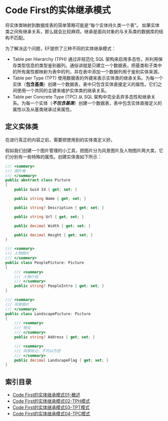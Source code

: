 # Code First的实体继承模式

将实体类映射到数据库表的简单策略可能是“每个实体持久类一个表”。 如果实体类之间有继承关系，那么就会比较麻烦。继承是面向对象的与关系类的数据库的结构不匹配。

为了解决这个问题，EF提供了三种不同的实体继承模式：

- Table per Hierarchy (TPH)
  通过非规范化 SQL 架构来启用多态性，并利用保存类型信息的类型鉴别器列。通俗讲就是只建立一个数据表，把基类和子类中的所有属性都映射为表中的列，并在表中添加一个数据列用于鉴别实体来源。
- Table per Type (TPT)
  使用数据表的外键来表示实体类的继承关系。为每一个实体（**包含基类**）创建一个数据表，表中只包含实体直接定义的属性。它们之间使用一个共同的主键来维护实体类的继承关系。
- Table per Concrete Type (TPC)
  从 SQL 架构中完全丢弃多态性和继承关系。为每一个实体（***不包含基类***）创建一个数据表，表中包含实体直接定义的属性以及从基类继承过来属性。

## 定义实体类

在进行真正的内容之前，需要把使用到的实体类定义好。

假如我们创建一个图片管理的小工具，把图片分为风景图片及人物图片两大类，它们分别有一些特殊的属性。创建实体类如下所示：

~~~ csharp
/// <summary>
/// 图片类
/// </summary>
public abstract class Picture
{
    public Guid Id { get; set; }

    public string Name { get; set; }

    public string? Description { get; set; }

    public string Url { get; set; }

    public decimal Width { get; set; }

    public decimal Height { get; set; }
}

/// <summary>
/// 人物图片
/// </summary>
public class PeoplePicture: Picture
{
    /// <summary>
    /// 人物介绍
    /// </summary>
    public string? PeopleIntro { get; set; }
}

/// <summary>
/// 风景图片
/// </summary>
public class LandscapePicture: Picture
{
    /// <summary>
    /// 地址
    /// </summary>
    public string? Address { get; set; }

    /// <summary>
    /// 风景标记，不可以为空
    /// </summary>
    public decimal LandscapeFlag { get; set; }
}
~~~

## 索引目录

- [Code First的实体继承模式01-概述](./Code%20First%E7%9A%84%E5%AE%9E%E4%BD%93%E7%BB%A7%E6%89%BF%E6%A8%A1%E5%BC%8F01-%E6%A6%82%E8%BF%B0.md)
- [Code First的实体继承模式02-TPH模式](./Code%20First%E7%9A%84%E5%AE%9E%E4%BD%93%E7%BB%A7%E6%89%BF%E6%A8%A1%E5%BC%8F02-TPH%E6%A8%A1%E5%BC%8F.md)
- [Code First的实体继承模式03-TPT模式](./Code%20First%E7%9A%84%E5%AE%9E%E4%BD%93%E7%BB%A7%E6%89%BF%E6%A8%A1%E5%BC%8F03-TPT%E6%A8%A1%E5%BC%8F.md)
- [Code First的实体继承模式04-TPC模式](./Code%20First%E7%9A%84%E5%AE%9E%E4%BD%93%E7%BB%A7%E6%89%BF%E6%A8%A1%E5%BC%8F04-TPC%E6%A8%A1%E5%BC%8F.md)

